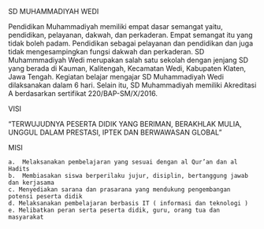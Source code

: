 SD MUHAMMADIYAH WEDI

Pendidikan Muhammadiyah memiliki empat dasar semangat yaitu, pendidikan, pelayanan, dakwah, dan perkaderan. Empat semangat itu yang tidak boleh padam. Pendidikan sebagai pelayanan dan pendidikan dan juga tidak mengesampingkan fungsi dakwah dan perkaderan.
SD Muhammmadiyah Wedi merupakan salah satu sekolah dengan jenjang SD yang berada di Kauman, Kalitengah, Kecamatan Wedi, Kabupaten Klaten, Jawa Tengah. Kegiatan belajar mengajar SD Muhammadiyah Wedi dilaksanakan dalam 6 hari. Selain itu, SD Muhammadiyah memiliki Akreditasi A berdasarkan sertifikat 220/BAP-SM/X/2016.

VISI

“TERWUJUDNYA PESERTA DIDIK YANG BERIMAN, BERAKHLAK MULIA, UNGGUL DALAM PRESTASI, IPTEK DAN BERWAWASAN GLOBAL”


MISI

    a.  Melaksanakan pembelajaran yang sesuai dengan al Qur’an dan al Hadits
    b.  Membiasakan siswa berperilaku jujur, disiplin, bertanggung jawab dan kerjasama
    c. Menyediakan sarana dan prasarana yang mendukung pengembangan potensi peserta didik
    d. Melaksanakan pembelajaran berbasis IT ( informasi dan teknologi )
    e. Melibatkan peran serta peserta didik, guru, orang tua dan masyarakat
